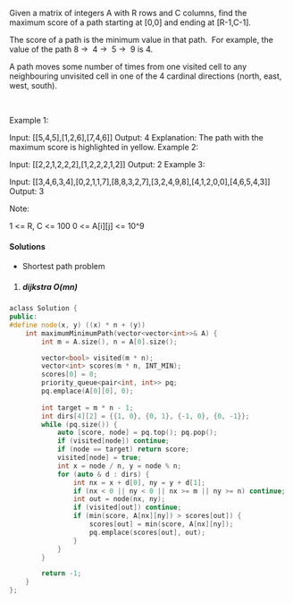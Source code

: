Given a matrix of integers A with R rows and C columns, find the maximum score of a path starting at [0,0] and ending at [R-1,C-1].

The score of a path is the minimum value in that path.  For example, the value of the path 8 →  4 →  5 →  9 is 4.

A path moves some number of times from one visited cell to any neighbouring unvisited cell in one of the 4 cardinal directions (north, east, west, south).

 

Example 1:



Input: [[5,4,5],[1,2,6],[7,4,6]]
Output: 4
Explanation: 
The path with the maximum score is highlighted in yellow. 
Example 2:



Input: [[2,2,1,2,2,2],[1,2,2,2,1,2]]
Output: 2
Example 3:



Input: [[3,4,6,3,4],[0,2,1,1,7],[8,8,3,2,7],[3,2,4,9,8],[4,1,2,0,0],[4,6,5,4,3]]
Output: 3
 

Note:

1 <= R, C <= 100
0 <= A[i][j] <= 10^9

#### Solutions

- Shortest path problem

1. ##### dijkstra O(mn)

```cpp
aclass Solution {
public:
#define node(x, y) ((x) * n + (y))
    int maximumMinimumPath(vector<vector<int>>& A) {
        int m = A.size(), n = A[0].size();        

        vector<bool> visited(m * n);
        vector<int> scores(m * n, INT_MIN);
        scores[0] = 0;
        priority_queue<pair<int, int>> pq;
        pq.emplace(A[0][0], 0);
        
        int target = m * n - 1;
        int dirs[4][2] = {{1, 0}, {0, 1}, {-1, 0}, {0, -1}};
        while (pq.size()) {
            auto [score, node] = pq.top(); pq.pop();
            if (visited[node]) continue;
            if (node == target) return score;
            visited[node] = true;
            int x = node / n, y = node % n;
            for (auto & d : dirs) {
                int nx = x + d[0], ny = y + d[1];
                if (nx < 0 || ny < 0 || nx >= m || ny >= n) continue;
                int out = node(nx, ny);
                if (visited[out]) continue;
                if (min(score, A[nx][ny]) > scores[out]) {
                    scores[out] = min(score, A[nx][ny]);
                    pq.emplace(scores[out], out);
                }
            }
        }

        return -1;
    }
};
```